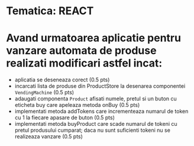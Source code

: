 # Tematica: REACT

# Avand urmatoarea aplicatie pentru vanzare automata de produse  realizati modificari astfel incat:
- aplicatia se deseneaza corect (0.5 pts)
- incarcati lista de produse din ProductStore la desenarea componentei `VendingMachine` (0.5 pts)
- adaugati componenta `Product` afisati numele, pretul si un buton cu eticheta buy care apeleaza metoda onBuy (0.5 pts)
- implementati metoda addTokens care incrementeaza numarul de token cu 1 la fiecare apasare de buton (0.5 pts)
- implementati metoda buyProduct care scade numarul de tokeni cu pretul produsului cumparat; daca nu sunt suficienti tokeni nu se realizeaza vanzare (0.5 pts)
